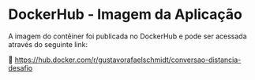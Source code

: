 # DockerHub - Imagem da Aplicação

A imagem do contêiner foi publicada no DockerHub e pode ser acessada através do seguinte link:

🔗 https://hub.docker.com/r/gustavorafaelschmidt/conversao-distancia-desafio
